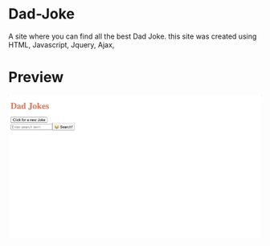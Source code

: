 # Dad-Joke

A site where you can find all the best Dad Joke. 
this site was created using HTML, Javascript, Jquery, Ajax, 

# Preview
![](./images/dad-joke.gif)

